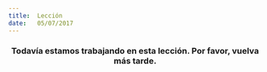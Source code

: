 ```yaml
---
title:  Lección
date:   05/07/2017
---
```


### <center>Todavía estamos trabajando en esta lección. Por favor, vuelva más tarde.</center>